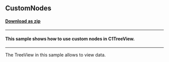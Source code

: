 ## CustomNodes
#### [Download as zip](https://grapecity.github.io/DownGit/#/home?url=https://github.com/GrapeCity/ComponentOne-WinForms-Samples/tree/master/NetFramework\TreeView\VB\CustomNodes)
____
#### This sample shows how to use custom nodes in C1TreeView.
____
The TreeView in this sample allows to view data. 